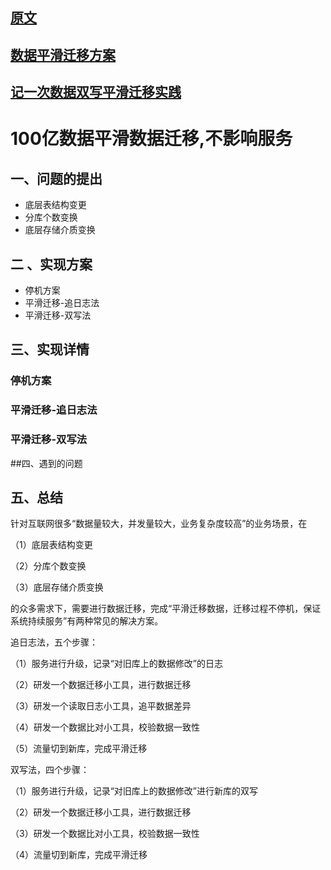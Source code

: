 ## [原文](https://cloud.tencent.com/developer/article/1048685)

## [数据平滑迁移方案](https://blog.ppjys.cn/2019/06/12/%E6%95%B0%E6%8D%AE%E5%B9%B3%E6%BB%91%E8%BF%81%E7%A7%BB%E6%96%B9%E6%A1%88/)

## [记一次数据双写平滑迁移实践](https://quericy.me/blog/867/)

# 100亿数据平滑数据迁移,不影响服务


## 一、问题的提出

- 底层表结构变更
- 分库个数变换
- 底层存储介质变换

## 二 、实现方案
- 停机方案
- 平滑迁移-追日志法
- 平滑迁移-双写法

## 三、实现详情

### 停机方案

### 平滑迁移-追日志法

### 平滑迁移-双写法

##四、遇到的问题

## 五、总结

针对互联网很多“数据量较大，并发量较大，业务复杂度较高”的业务场景，在

（1）底层表结构变更

（2）分库个数变换

（3）底层存储介质变换

的众多需求下，需要进行数据迁移，完成“平滑迁移数据，迁移过程不停机，保证系统持续服务”有两种常见的解决方案。

追日志法，五个步骤：

（1）服务进行升级，记录“对旧库上的数据修改”的日志

（2）研发一个数据迁移小工具，进行数据迁移

（3）研发一个读取日志小工具，追平数据差异

（4）研发一个数据比对小工具，校验数据一致性

（5）流量切到新库，完成平滑迁移

双写法，四个步骤：

（1）服务进行升级，记录“对旧库上的数据修改”进行新库的双写

（2）研发一个数据迁移小工具，进行数据迁移

（3）研发一个数据比对小工具，校验数据一致性

（4）流量切到新库，完成平滑迁移




